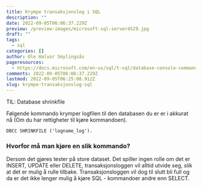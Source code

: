 ```yaml
---
title: Krympe transaksjonslog i SQL
description: ""
date: 2022-09-05T06:06:37.229Z
preview: /preview-images/microsoft-sql-server4529.jpg
draft: ""
tags:
  - sql
categories: []
author: Ole Halvor Smylingsås
pageresources:
  - https://docs.microsoft.com/en-us/sql/t-sql/database-console-commands/dbcc-shrinkfile-transact-sql?view=sql-server-ver16
comments: 2022-09-05T06:06:37.229Z
lastmod: 2022-09-05T06:25:08.912Z
slug: krympe-transaksjonslog-sql
---
```


TIL: Database shrinkfile
<!--more-->
Følgende kommando krymper logfilen til den databasen du er er i akkurat nå (Om du har rettigheter til kjøre kommandoen). 
```
DBCC SHRINKFILE ('logname_log').
```

### Hvorfor må man kjøre en slik kommando?
Dersom det gjøres tester på store dataset. Det spiller ingen rolle om det er INSERT, UPDATE eller DELETE, transaksjonsloggen vil alltid utvide seg, slik at det er mulig å rulle tilbake. Transaksjonsloggen vil dog til slutt bli full og da er det ikke lenger mulig å kjøre SQL - kommandoer andre enn SELECT.